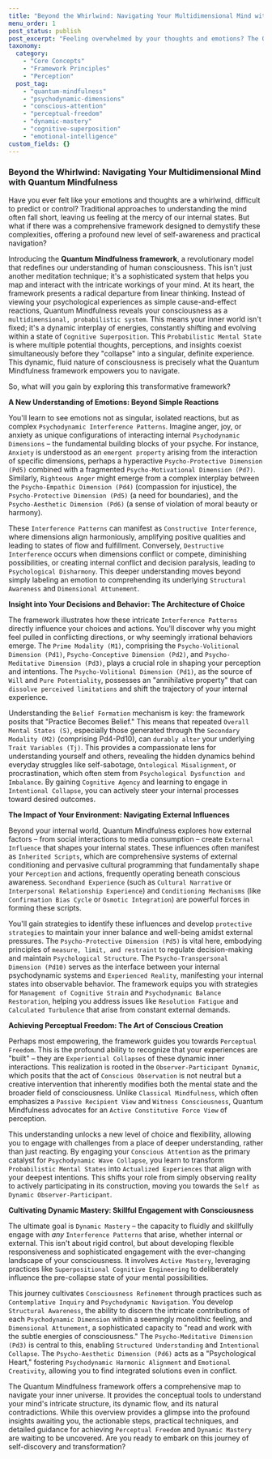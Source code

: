 ```yaml
---
title: "Beyond the Whirlwind: Navigating Your Multidimensional Mind with Quantum Mindfulness"
menu_order: 1
post_status: publish
post_excerpt: "Feeling overwhelmed by your thoughts and emotions? The Quantum Mindfulness framework offers a revolutionary perspective, revealing your consciousness as a dynamic, multidimensional system. This powerful approach provides a comprehensive map to understand and actively shape your inner world, moving beyond passive observation to cultivate profound self-awareness and practical mastery."
taxonomy:
  category:
    - "Core Concepts"
    - "Framework Principles"
    - "Perception"
  post_tag:
    - "quantum-mindfulness"
    - "psychodynamic-dimensions"
    - "conscious-attention"
    - "perceptual-freedom"
    - "dynamic-mastery"
    - "cognitive-superposition"
    - "emotional-intelligence"
custom_fields: {}
---
```


### Beyond the Whirlwind: Navigating Your Multidimensional Mind with Quantum Mindfulness

Have you ever felt like your emotions and thoughts are a whirlwind, difficult to predict or control? Traditional approaches to understanding the mind often fall short, leaving us feeling at the mercy of our internal states. But what if there was a comprehensive framework designed to demystify these complexities, offering a profound new level of self-awareness and practical navigation?

Introducing the **Quantum Mindfulness framework**, a revolutionary model that redefines our understanding of human consciousness. This isn't just another meditation technique; it's a sophisticated system that helps you map and interact with the intricate workings of your mind. At its heart, the framework presents a radical departure from linear thinking. Instead of viewing your psychological experiences as simple cause-and-effect reactions, Quantum Mindfulness reveals your consciousness as a `multidimensional, probabilistic system`. This means your inner world isn't fixed; it's a dynamic interplay of energies, constantly shifting and evolving within a state of `Cognitive Superposition`. This `Probabilistic Mental State` is where multiple potential thoughts, perceptions, and insights coexist simultaneously before they "collapse" into a singular, definite experience. This dynamic, fluid nature of consciousness is precisely what the Quantum Mindfulness framework empowers you to navigate.

So, what will you gain by exploring this transformative framework?

**A New Understanding of Emotions: Beyond Simple Reactions**

You'll learn to see emotions not as singular, isolated reactions, but as complex `Psychodynamic Interference Patterns`. Imagine anger, joy, or anxiety as unique configurations of interacting internal `Psychodynamic Dimensions` – the fundamental building blocks of your psyche. For instance, `Anxiety` is understood as an `emergent property` arising from the interaction of specific dimensions, perhaps a hyperactive `Psycho-Protective Dimension (Pd5)` combined with a fragmented `Psycho-Motivational Dimension (Pd7)`. Similarly, `Righteous Anger` might emerge from a complex interplay between the `Psycho-Empathic Dimension (Pd4)` (compassion for injustice), the `Psycho-Protective Dimension (Pd5)` (a need for boundaries), and the `Psycho-Aesthetic Dimension (Pd6)` (a sense of violation of moral beauty or harmony).

These `Interference Patterns` can manifest as `Constructive Interference`, where dimensions align harmoniously, amplifying positive qualities and leading to states of flow and fulfillment. Conversely, `Destructive Interference` occurs when dimensions conflict or compete, diminishing possibilities, or creating internal conflict and decision paralysis, leading to `Psychological Disharmony`. This deeper understanding moves beyond simply labeling an emotion to comprehending its underlying `Structural Awareness` and `Dimensional Attunement`.

**Insight into Your Decisions and Behavior: The Architecture of Choice**

The framework illustrates how these intricate `Interference Patterns` directly influence your choices and actions. You'll discover why you might feel pulled in conflicting directions, or why seemingly irrational behaviors emerge. The `Prime Modality (M1)`, comprising the `Psycho-Volitional Dimension (Pd1)`, `Psycho-Conceptive Dimension (Pd2)`, and `Psycho-Meditative Dimension (Pd3)`, plays a crucial role in shaping your perception and intentions. The `Psycho-Volitional Dimension (Pd1)`, as the source of `Will` and `Pure Potentiality`, possesses an "annihilative property" that can `dissolve perceived limitations` and shift the trajectory of your internal experience.

Understanding the `Belief Formation` mechanism is key: the framework posits that "Practice Becomes Belief." This means that repeated `Overall Mental States (S)`, especially those generated through the `Secondary Modality (M2)` (comprising Pd4-Pd10), can `durably alter` your underlying `Trait Variables (Tj)`. This provides a compassionate lens for understanding yourself and others, revealing the hidden dynamics behind everyday struggles like self-sabotage, `Ontological Misalignment`, or procrastination, which often stem from `Psychological Dysfunction and Imbalance`. By gaining `Cognitive Agency` and learning to engage in `Intentional Collapse`, you can actively steer your internal processes toward desired outcomes.

**The Impact of Your Environment: Navigating External Influences**

Beyond your internal world, Quantum Mindfulness explores how external factors – from social interactions to media consumption – create `External Influence` that shapes your internal states. These influences often manifest as `Inherited Scripts`, which are comprehensive systems of external conditioning and pervasive cultural programming that fundamentally shape your `Perception` and actions, frequently operating beneath conscious awareness. `Secondhand Experience` (such as `Cultural Narrative` or `Interpersonal Relationship Experience`) and `Conditioning Mechanisms` (like `Confirmation Bias Cycle` or `Osmotic Integration`) are powerful forces in forming these scripts.

You'll gain strategies to identify these influences and develop `protective strategies` to maintain your inner balance and well-being amidst external pressures. The `Psycho-Protective Dimension (Pd5)` is vital here, embodying principles of `measure, limit, and restraint` to regulate decision-making and maintain `Psychological Structure`. The `Psycho-Transpersonal Dimension (Pd10)` serves as the interface between your internal psychodynamic systems and `Experienced Reality`, manifesting your internal states into observable behavior. The framework equips you with strategies for `Management of Cognitive Strain` and `Psychodynamic Balance Restoration`, helping you address issues like `Resolution Fatigue` and `Calculated Turbulence` that arise from constant external demands.

**Achieving Perceptual Freedom: The Art of Conscious Creation**

Perhaps most empowering, the framework guides you towards `Perceptual Freedom`. This is the profound ability to recognize that your experiences are "built" – they are `Experiential Collapses` of these dynamic inner interactions. This realization is rooted in the `Observer-Participant Dynamic`, which posits that the act of `Conscious Observation` is not neutral but a creative intervention that inherently modifies both the mental state and the broader field of consciousness. Unlike `Classical Mindfulness`, which often emphasizes a `Passive Recipient View` and `Witness Consciousness`, Quantum Mindfulness advocates for an `Active Constitutive Force View` of perception.

This understanding unlocks a new level of choice and flexibility, allowing you to engage with challenges from a place of deeper understanding, rather than just reacting. By engaging your `Conscious Attention` as the primary catalyst for `Psychodynamic Wave Collapse`, you learn to transform `Probabilistic Mental States` into `Actualized Experiences` that align with your deepest intentions. This shifts your role from simply observing reality to actively participating in its construction, moving you towards the `Self as Dynamic Observer-Participant`.

**Cultivating Dynamic Mastery: Skillful Engagement with Consciousness**

The ultimate goal is `Dynamic Mastery` – the capacity to fluidly and skillfully engage with *any* `Interference Patterns` that arise, whether internal or external. This isn't about rigid control, but about developing flexible responsiveness and sophisticated engagement with the ever-changing landscape of your consciousness. It involves `Active Mastery`, leveraging practices like `Superpositional Cognitive Engineering` to deliberately influence the pre-collapse state of your mental possibilities.

This journey cultivates `Consciousness Refinement` through practices such as `Contemplative Inquiry` and `Psychodynamic Navigation`. You develop `Structural Awareness`, the ability to discern the intricate contributions of each `Psychodynamic Dimension` within a seemingly monolithic feeling, and `Dimensional Attunement`, a sophisticated capacity to "read and work with the subtle energies of consciousness." The `Psycho-Meditative Dimension (Pd3)` is central to this, enabling `Structured Understanding` and `Intentional Collapse`. The `Psycho-Aesthetic Dimension (Pd6)` acts as a "Psychological Heart," fostering `Psychodynamic Harmonic Alignment` and `Emotional Creativity`, allowing you to find integrated solutions even in conflict.

The Quantum Mindfulness framework offers a comprehensive map to navigate your inner universe. It provides the conceptual tools to understand your mind's intricate structure, its dynamic flow, and its natural contradictions. While this overview provides a glimpse into the profound insights awaiting you, the actionable steps, practical techniques, and detailed guidance for achieving `Perceptual Freedom` and `Dynamic Mastery` are waiting to be uncovered. Are you ready to embark on this journey of self-discovery and transformation?